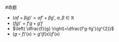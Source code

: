 #命题 

- $(\alpha f+\beta g)'=\alpha f'+\beta g', \; \alpha,\beta \in \mathbb{R}$
- $(fg)'=f'g+g'f$
- $\left( \dfrac{f}{g} \right)=\dfrac{f'g-fg'}{g^{2}}$
- $(g\circ f)'(x)=g'(f(x))f'(x)$

